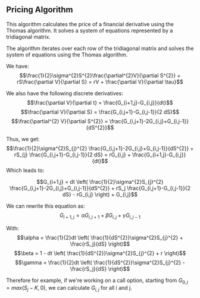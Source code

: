 
## Pricing Algorithm
 
This algorithm calculates the price of a financial derivative using the Thomas algorithm.
  It solves a system of equations represented by a tridiagonal matrix.
 
 
The algorithm iterates over each row of the tridiagonal matrix and solves the system of equations using the Thomas algorithm.
 
 
We have:
$$\frac{1}{2}\sigma^{2}S^{2}\frac{\partial^{2}V}{\partial S^{2}} + rS\frac{\partial V}{\partial S} = rV + \frac{\partial V}{\partial \tau}$$

We also have the following discrete derivatives:
$$\frac{\partial V}{\partial t} = \frac{G_{i+1,j}-G_{i,j}}{dt}$$
$$\frac{\partial V}{\partial S} = \frac{G_{i,j+1}-G_{i,j-1}}{2 dS}$$
$$\frac{\partial^{2} V}{\partial S^{2}} = \frac{G_{i,j+1}-2G_{i,j}+G_{i,j-1}}{dS^{2}}$$

Thus, we get:
$$\frac{1}{2}\sigma^{2}S_{j}^{2} \frac{G_{i,j+1}-2G_{i,j}+G_{i,j-1}}{dS^{2}} + rS_{j} \frac{G_{i,j+1}-G_{i,j-1}}{2 dS} = rG_{i,j} + \frac{G_{i+1,j}-G_{i,j}}{dt}$$
Which leads to:

$$G_{i+1,j} = dt \left( \frac{1}{2}\sigma^{2}S_{j}^{2} \frac{G_{i,j+1}-2G_{i,j}+G_{i,j-1}}{dS^{2}} + rS_j \frac{G_{i,j+1}-G_{i,j-1}}{2 dS} - rG_{i,j} \right) + G_{i,j}$$

We can rewrite this equation as:
$$G_{i+1,j} = \alpha G_{i,j+1} + \beta G_{i,j} + \gamma G_{i,j-1}$$

With:
$$\alpha = \frac{1}{2}dt \left( \frac{1}{dS^{2}}\sigma^{2}S_{j}^{2} + \frac{rS_j}{dS} \right)$$
$$\beta = 1 - dt \left( \frac{1}{dS^{2}}\sigma^{2}S_{j}^{2} + r \right)$$
$$\gamma = \frac{1}{2}dt \left( \frac{1}{dS^{2}}\sigma^{2}S_{j}^{2} - \frac{rS_j}{dS} \right)$$

Therefore for example, if we're working on a call option, starting from $G_{0,j} = max(S_j - K, 0)$, we can calculate $G_{i,j}$ for all i and j.

